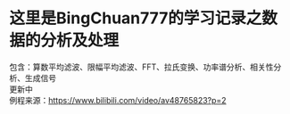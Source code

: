 ﻿这里是BingChuan777的学习记录之数据的分析及处理
=======
包含：算数平均滤波、限幅平均滤波、FFT、拉氏变换、功率谱分析、相关性分析、生成信号<br>
更新中<br>
 例程来源：https://www.bilibili.com/video/av48765823?p=2<br>
